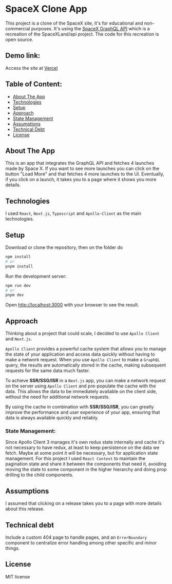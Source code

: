 # SpaceX Clone App

This project is a clone of the SpaceX site, it's for educational and non-commercial purposes.
It's using the [SpaceX GraphQL API](https://github.com/apollographql/spacex) which is a recreation of the SpaceXLand/api project. The code for this recreation is open source.

## Demo link:

Access the site at [Vercel](https://spacex-clone-sigma.vercel.app)

## Table of Content:

- [About The App](#about-the-app)
- [Technologies](#technologies)
- [Setup](#setup)
- [Approach](#approach)
- [State Management](#state-management)
- [Assumptions](#assumptions)
- [Technical Debt](#technical-debt)
- [License](#license)

## About The App

This is an app that integrates the GraphQL API and fetches 4 launches made by Space X. If you want to see more launches you can click on the button "Load More" and that fetches 4 more launches to the UI.
Eventually, if you click on a launch, it takes you to a page where it shows you more details.

## Technologies

I used `React`, `Next.js`, `Typescript` and `Apollo-Client` as the main technologies.

## Setup

Download or clone the repository, then on the folder do

```bash
npm install
# or
pnpm install
```

Run the development server:

```bash
npm run dev
# or
pnpm dev
```

Open [http://localhost:3000](http://localhost:3000) with your browser to see the result.

## Approach

Thinking about a project that could scale, I decided to use `Apollo Client` and `Next.js`.

`Apollo Client` provides a powerful cache system that allows you to manage the state of your application and access data quickly without having to make a network request. When you use `Apollo Client` to make a `GraphQL` query, the results are automatically stored in the cache, making subsequent requests for the same data much faster.

To achieve **SSR/SSG/ISR** in a `Next.js` app, you can make a network request on the server using `Apollo Client` and pre-populate the cache with the data. This allows the data to be immediately available on the client side, without the need for additional network requests.

By using the cache in combination with **SSR/SSG/ISR**, you can greatly improve the performance and user experience of your app, ensuring that data is always available quickly and reliably.

### State Management:

Since Apollo Client 3 manages it's own redux state internally and cache it's not necessary to have redux, at least to keep persistence on the data we fetch. Maybe at some point it will be necessary, but for application state management.
For this project I used `React Context` to maintain the pagination state and share it between the components that need it, avoiding moving the state to some component in the higher hierarchy and doing prop drilling to the child components.

## Assumptions

I assumed that clicking on a release takes you to a page with more details about this release.

## Technical debt

Include a custom 404 page to handle pages, and an `ErrorBoundary` component to centralize error handling among other specific and minor things.

## License

MIT license
